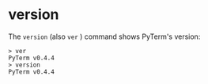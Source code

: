 # version

The `version` (also `ver` ) command shows PyTerm's version:

```
> ver
PyTerm v0.4.4
> version
PyTerm v0.4.4
```

